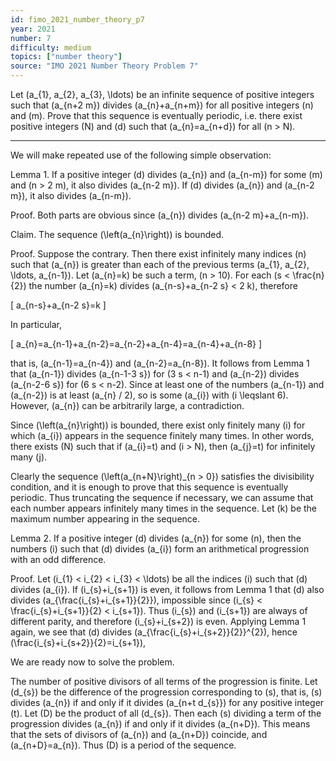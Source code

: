 ```yaml
---
id: fimo_2021_number_theory_p7
year: 2021
number: 7
difficulty: medium
topics: ["number theory"]
source: "IMO 2021 Number Theory Problem 7"
---
```


Let \(a_{1}, a_{2}, a_{3}, \ldots\) be an infinite sequence of positive integers such that \(a_{n+2 m}\) divides \(a_{n}+a_{n+m}\) for all positive integers \(n\) and \(m\). Prove that this sequence is eventually periodic, i.e. there exist positive integers \(N\) and \(d\) such that \(a_{n}=a_{n+d}\) for all \(n > N\).

---
We will make repeated use of the following simple observation:

Lemma 1. If a positive integer \(d\) divides \(a_{n}\) and \(a_{n-m}\) for some \(m\) and \(n > 2 m\), it also divides \(a_{n-2 m}\). If \(d\) divides \(a_{n}\) and \(a_{n-2 m}\), it also divides \(a_{n-m}\).

Proof. Both parts are obvious since \(a_{n}\) divides \(a_{n-2 m}+a_{n-m}\).

Claim. The sequence \(\left(a_{n}\right)\) is bounded.

Proof. Suppose the contrary. Then there exist infinitely many indices \(n\) such that \(a_{n}\) is greater than each of the previous terms \(a_{1}, a_{2}, \ldots, a_{n-1}\). Let \(a_{n}=k\) be such a term, \(n > 10\). For each \(s < \frac{n}{2}\) the number \(a_{n}=k\) divides \(a_{n-s}+a_{n-2 s} < 2 k\), therefore

\[
a_{n-s}+a_{n-2 s}=k
\]

In particular,

\[
a_{n}=a_{n-1}+a_{n-2}=a_{n-2}+a_{n-4}=a_{n-4}+a_{n-8}
\]

that is, \(a_{n-1}=a_{n-4}\) and \(a_{n-2}=a_{n-8}\). It follows from Lemma 1 that \(a_{n-1}\) divides \(a_{n-1-3 s}\) for \(3 s < n-1\) and \(a_{n-2}\) divides \(a_{n-2-6 s}\) for \(6 s < n-2\). Since at least one of the numbers \(a_{n-1}\) and \(a_{n-2}\) is at least \(a_{n} / 2\), so is some \(a_{i}\) with \(i \leqslant 6\). However, \(a_{n}\) can be arbitrarily large, a contradiction.

Since \(\left(a_{n}\right)\) is bounded, there exist only finitely many \(i\) for which \(a_{i}\) appears in the sequence finitely many times. In other words, there exists \(N\) such that if \(a_{i}=t\) and \(i > N\), then \(a_{j}=t\) for infinitely many \(j\).

Clearly the sequence \(\left(a_{n+N}\right)_{n > 0}\) satisfies the divisibility condition, and it is enough to prove that this sequence is eventually periodic. Thus truncating the sequence if necessary, we can assume that each number appears infinitely many times in the sequence. Let \(k\) be the maximum number appearing in the sequence.

Lemma 2. If a positive integer \(d\) divides \(a_{n}\) for some \(n\), then the numbers \(i\) such that \(d\) divides \(a_{i}\) form an arithmetical progression with an odd difference.

Proof. Let \(i_{1} < i_{2} < i_{3} < \ldots\) be all the indices \(i\) such that \(d\) divides \(a_{i}\). If \(i_{s}+i_{s+1}\) is even, it follows from Lemma 1 that \(d\) also divides \(a_{\frac{i_{s}+i_{s+1}}{2}}\), impossible since \(i_{s} < \frac{i_{s}+i_{s+1}}{2} < i_{s+1}\). Thus \(i_{s}\) and \(i_{s+1}\) are always of different parity, and therefore \(i_{s}+i_{s+2}\) is even. Applying Lemma 1 again, we see that \(d\) divides \(a_{\frac{i_{s}+i_{s+2}}{2}}^{2}\), hence \(\frac{i_{s}+i_{s+2}}{2}=i_{s+1}\),

We are ready now to solve the problem.

The number of positive divisors of all terms of the progression is finite. Let \(d_{s}\) be the difference of the progression corresponding to \(s\), that is, \(s\) divides \(a_{n}\) if and only if it divides \(a_{n+t d_{s}}\) for any positive integer \(t\). Let \(D\) be the product of all \(d_{s}\). Then each \(s\) dividing a term of the progression divides \(a_{n}\) if and only if it divides \(a_{n+D}\). This means that the sets of divisors of \(a_{n}\) and \(a_{n+D}\) coincide, and \(a_{n+D}=a_{n}\). Thus \(D\) is a period of the sequence.
